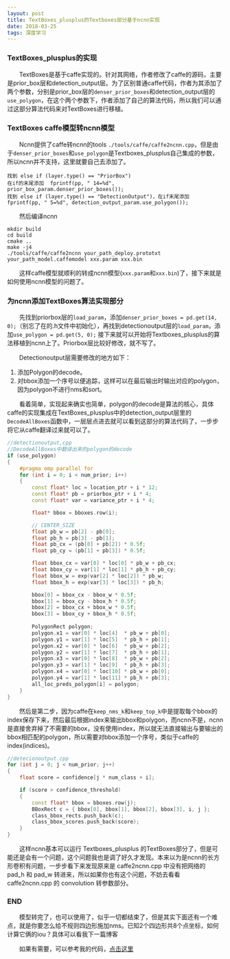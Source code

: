 ```yaml
---
layout: post
title: TextBoxes_plusplus的Textboxes部分基于ncnn实现
date: 2018-03-25
tags: 深度学习
---
```


### TextBoxes_plusplus的实现

&#8195;&#8195;TextBoxes是基于caffe实现的。针对其网络，作者修改了caffe的源码，主要是prior_box层和detection_output层。为了区别普通caffe代码，作者为其添加了两个参数，分别是prior_box层的`denser_prior_boxes`和detection_output层的`use_polygon`，在这个两个参数下，作者添加了自己的算法代码，所以我们可以通过这部分算法代码来对TextBoxes进行移植。

### TextBoxes caffe模型转ncnn模型

&#8195;&#8195;Ncnn提供了caffe转ncnn的tools  `./tools/caffe/caffe2ncnn.cpp`，但是由于`denser_prior_boxes`和`use_polygon`是Textboxes_plusplus自己集成的参数，所以ncnn并不支持，这里就要自己去添加了。

```
找到 else if (layer.type() == "PriorBox")
在if的末尾添加  fprintf(pp, " 14=%d", prior_box_param.denser_prior_boxes());
找到 else if (layer.type() == "DetectionOutput")，在if末尾添加  
fprintf(pp, " 5=%d", detection_output_param.use_polygon());
```

&#8195;&#8195;然后编译ncnn  
```shell
mkdir build
cd build
cmake ..
make -j4
./tools/caffe/caffe2ncnn your_path_deploy.prototxt your_path_model.caffemodel xxx.param xxx.bin
```

&#8195;&#8195;这样caffe模型就顺利的转成ncnn模型(`xxx.param`和`xxx.bin`)了，接下来就是如何使用ncnn模型的问题了。

### 为ncnn添加TextBoxes算法实现部分

&#8195;&#8195;先找到priorbox层的`load_param`，添加`denser_prior_boxes = pd.get(14, 0);`（别忘了在的.h文件中初始化），再找到detectionoutput层的`load_param`，添加`use_polygon = pd.get(5, 0);` 接下来就可以开始将Textboxes_plusplus的算法移植到ncnn上了。Priorbox层比较好修改，就不写了。

&#8195;&#8195;Detectionoutput层需要修改的地方如下：  
1.	添加Polygon的decode。
2.	对bbox添加一个序号以便追踪，这样可以在最后输出时输出对应的polygon，因为polygon不进行nms和sort。

&#8195;&#8195;看着简单，实现起来确实也简单，polygon的decode是算法的核心，具体caffe的实现集成在TextBoxes_plusplus中的detection_output层里的`DecodeAllBoxes`函数中，一层层点进去就可以看到这部分的算法代码了，一步步将它从caffe翻译过来就可以了。

```C++
//detectionoutput,cpp
//DecodeAllBoxes中翻译出来的polygon的decode
if (use_polygon)
{
    #pragma omp parallel for
    for (int i = 0; i < num_prior; i++)
    {
        const float* loc = location_ptr + i * 12;
        const float* pb = priorbox_ptr + i * 4;
        const float* var = variance_ptr + i * 4;

        float* bbox = bboxes.row(i);

        // CENTER_SIZE
        float pb_w = pb[2] - pb[0];
        float pb_h = pb[3] - pb[1];
        float pb_cx = (pb[0] + pb[2]) * 0.5f;
        float pb_cy = (pb[1] + pb[3]) * 0.5f;

        float bbox_cx = var[0] * loc[0] * pb_w + pb_cx;
        float bbox_cy = var[1] * loc[1] * pb_h + pb_cy;
        float bbox_w = exp(var[2] * loc[2]) * pb_w;
        float bbox_h = exp(var[3] * loc[3]) * pb_h;

        bbox[0] = bbox_cx - bbox_w * 0.5f;
        bbox[1] = bbox_cy - bbox_h * 0.5f;
        bbox[2] = bbox_cx + bbox_w * 0.5f;
        bbox[3] = bbox_cy + bbox_h * 0.5f;
                
        PolygonRect polygon;
        polygon.x1 = var[0] * loc[4]  * pb_w + pb[0];
        polygon.y1 = var[1] * loc[5]  * pb_h + pb[1];
        polygon.x2 = var[0] * loc[6]  * pb_w + pb[2];
        polygon.y2 = var[1] * loc[7]  * pb_h + pb[1];
        polygon.x3 = var[0] * loc[8]  * pb_w + pb[2];
        polygon.y3 = var[1] * loc[9]  * pb_h + pb[3];
        polygon.x4 = var[0] * loc[10] * pb_w + pb[0];
        polygon.y4 = var[1] * loc[11] * pb_h + pb[3];
        all_loc_preds_polygon[i] = polygon;
    }
}
```

&#8195;&#8195;然后是第二步，因为caffe在`keep_nms_k`和`keep_top_k`中是提取每个bbox的index保存下来，然后最后根据index来输出bbox和polygon，而ncnn不是，ncnn是直接舍弃掉了不需要的bbox，没有使用index，所以就无法直接输出与要输出的bbox相匹配的polygon，所以需要对bbox添加一个序号，类似于caffe的index(indices)。

```C++
//detecionoutput.cpp
for (int j = 0; j < num_prior; j++)
{
    float score = confidence[j * num_class + i];

    if (score > confidence_threshold)
    {
        const float* bbox = bboxes.row(j);
        BBoxRect c = { bbox[0], bbox[1], bbox[2], bbox[3], i, j };
        class_bbox_rects.push_back(c);
        class_bbox_scores.push_back(score);
    }
}
```

&#8195;&#8195;这样ncnn基本可以运行 Textboxes_plusplus 的TextBoxes部分了，但是可能还是会有一个问题，这个问题我也是调了好久才发现。本来以为是ncnn的长方形卷积有问题，一步步看下来发现原来是 caffe2ncnn.cpp 中没有把网络的 pad_h 和 pad_w 转进来，所以如果你也有这个问题，不妨去看看 caffe2ncnn.cpp 的 convolution 转参数部分。

### END

&#8195;&#8195;模型转完了，也可以使用了，似乎一切都结束了，但是其实下面还有一个难点，就是你要怎么给不规则四边形施加nms。已知2个四边形共8个点坐标，如何计算它俩的iou？具体可以看我下一篇博客

&#8195;&#8195;如果有需要，可以参考我的代码，[点击这里](https://github.com/FreshMOU/ncnn)
